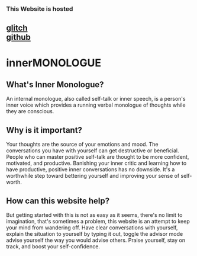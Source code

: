 ### This Website is hosted 
[glitch](https://innermonologue.glitch.me/)  
[github](https://adarshnaidu.github.io/innerMONOLOGUE/)
---

innerMONOLOGUE
=====

## What's Inner Monologue?
An internal monologue, also called self-talk or inner speech, is a person's inner voice which provides a running verbal monologue of thoughts while they are conscious.  

## Why is it important?
Your thoughts are the source of your emotions and mood. The conversations you have with yourself can get destructive or beneficial.
People who can master positive self-talk are thought to be more confident, motivated, and productive.
Banishing your inner critic and learning how to have productive, positive inner conversations has no downside. It's a worthwhile step toward bettering yourself and improving your sense of self-worth.  

## How can this website help?
But getting started with this is not as easy as it seems, there's no limit to imagination, that's sometimes a problem, this website is an attempt to keep your mind from wandering off.
Have clear conversations with yourself, explain the situation to yourself by typing it out, toggle the advisor mode advise yourself the way you would advise others. Praise yourself, stay on track, and boost your self-confidence.